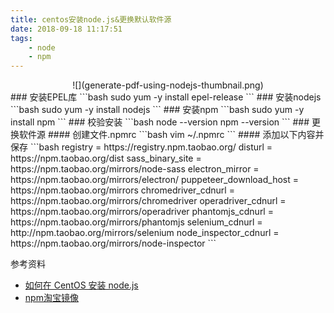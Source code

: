 ```yaml
---
title: centos安装node.js&更换默认软件源
date: 2018-09-18 11:17:51
tags:
    - node
    - npm
---
```

<center>![](generate-pdf-using-nodejs-thumbnail.png)</center>
### 安装EPEL库
```bash
sudo yum -y install epel-release
```
### 安装nodejs
```bash
sudo yum -y install nodejs
```
### 安装npm
```bash
sudo yum -y install npm
```
### 校验安装
```bash
node --version
npm --version
```
### 更换软件源
#### 创建文件.npmrc
```bash
vim ~/.npmrc
```
#### 添加以下内容并保存
```bash
registry = https://registry.npm.taobao.org/                                                                                                                 
disturl = https://npm.taobao.org/dist                                                                                                                       
sass_binary_site = https://npm.taobao.org/mirrors/node-sass                                                                                                 
electron_mirror = https://npm.taobao.org/mirrors/electron/                                                                                                  
puppeteer_download_host = https://npm.taobao.org/mirrors                                                                                                    
chromedriver_cdnurl = https://npm.taobao.org/mirrors/chromedriver                                                                                           
operadriver_cdnurl = https://npm.taobao.org/mirrors/operadriver                                                                                             
phantomjs_cdnurl = https://npm.taobao.org/mirrors/phantomjs                                                                                                 
selenium_cdnurl = http://npm.taobao.org/mirrors/selenium                                                                                                    
node_inspector_cdnurl = https://npm.taobao.org/mirrors/node-inspector  
```

参考资料

* [如何在 CentOS 安装 node.js](https://blog.csdn.net/lu_embedded/article/details/79138650)
* [npm淘宝镜像](https://gist.github.com/52cik/c1de8926e20971f415dd)





